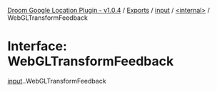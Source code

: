 [Droom Google Location Plugin - v1.0.4](../README.md) / [Exports](../modules.md) / [input](../modules/input.md) / [<internal\>](../modules/input._internal_.md) / WebGLTransformFeedback

# Interface: WebGLTransformFeedback

[input](../modules/input.md).[<internal>](../modules/input._internal_.md).WebGLTransformFeedback
